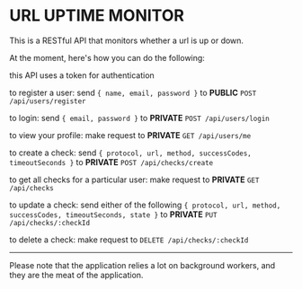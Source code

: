 # URL UPTIME MONITOR

This is a RESTful API that monitors whether a url is up or down.

At the moment, here's how you can do the following:

this API uses a token for authentication

to register a user: send `{ name, email, password }` to **PUBLIC** `POST /api/users/register` 

to login: send `{ email, password }` to **PRIVATE** `POST /api/users/login`

to view your profile: make request to **PRIVATE** `GET /api/users/me`

to create a check: send `{ protocol, url, method, successCodes, timeoutSeconds }` to **PRIVATE** `POST /api/checks/create`

to get all checks for a particular user: make request to **PRIVATE** `GET /api/checks`

to update a check: send either of the following `{ protocol, url, method, successCodes, timeoutSeconds, state }` to **PRIVATE** `PUT /api/checks/:checkId`

to delete a check: make request to `DELETE /api/checks/:checkId`

---

Please note that the application relies a lot on background workers, and they are the meat of the application.